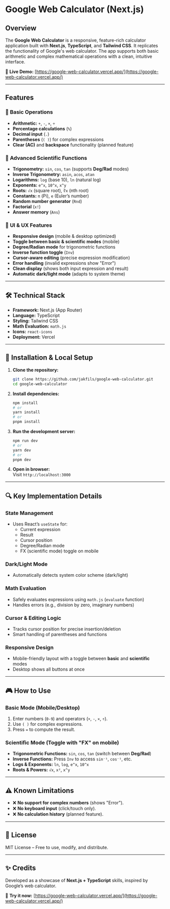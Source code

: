 # Google Web Calculator (Next.js)

## Overview

The **Google Web Calculator** is a responsive, feature-rich calculator application built with **Next.js**, **TypeScript**, and **Tailwind CSS**. It replicates the functionality of Google's web calculator. The app supports both basic arithmetic and complex mathematical operations with a clean, intuitive interface.

🔗 **Live Demo:** [https://google-web-calculator.vercel.app/](https://google-web-calculator.vercel.app/)

---

## Features

### 🧮 **Basic Operations**

- **Arithmetic:** `+`, `-`, `×`, `÷`
- **Percentage calculations** (`%`)
- **Decimal input** (`.`)
- **Parentheses** (`( )`) for complex expressions
- **Clear (AC)** and **backspace** functionality (planned feature)

### 🔬 **Advanced Scientific Functions**

- **Trigonometry:** `sin`, `cos`, `tan` (supports **Deg/Rad** modes)
- **Inverse Trigonometry:** `asin`, `acos`, `atan`
- **Logarithms:** `log` (base 10), `ln` (natural log)
- **Exponents:** `e^x`, `10^x`, `x^y`
- **Roots:** `√x` (square root), `∛x` (nth root)
- **Constants:** `π` (Pi), `e` (Euler’s number)
- **Random number generator** (`Rnd`)
- **Factorial** (`x!`)
- **Answer memory** (`Ans`)

### 🎨 **UI & UX Features**

- **Responsive design** (mobile & desktop optimized)
- **Toggle between basic & scientific modes** (mobile)
- **Degree/Radian mode** for trigonometric functions
- **Inverse function toggle** (`Inv`)
- **Cursor-aware editing** (precise expression modification)
- **Error handling** (invalid expressions show "Error")
- **Clean display** (shows both input expression and result)
- **Automatic dark/light mode** (adapts to system theme)

---

## 🛠️ Technical Stack

- **Framework:** Next.js (App Router)
- **Language:** TypeScript
- **Styling:** Tailwind CSS
- **Math Evaluation:** `math.js`
- **Icons:** `react-icons`
- **Deployment:** Vercel

---

## 🚀 Installation & Local Setup

1. **Clone the repository:**

   ```bash
   git clone https://github.com/jakfils/google-web-calculator.git
   cd google-web-calculator
   ```

2. **Install dependencies:**

   ```bash
   npm install
   # or
   yarn install
   # or
   pnpm install
   ```

3. **Run the development server:**

   ```bash
   npm run dev
   # or
   yarn dev
   # or
   pnpm dev
   ```

4. **Open in browser:**  
   Visit `http://localhost:3000`

---

## 🔍 Key Implementation Details

### **State Management**

- Uses React’s `useState` for:
  - Current expression
  - Result
  - Cursor position
  - Degree/Radian mode
  - FX (scientific mode) toggle on mobile

### **Dark/Light Mode**

- Automatically detects system color scheme (dark/light)

### **Math Evaluation**

- Safely evaluates expressions using `math.js` (`evaluate` function)
- Handles errors (e.g., division by zero, imaginary numbers)

### **Cursor & Editing Logic**

- Tracks cursor position for precise insertion/deletion
- Smart handling of parentheses and functions

### **Responsive Design**

- Mobile-friendly layout with a toggle between **basic** and **scientific** modes
- Desktop shows all buttons at once

---

## 🎮 How to Use

### **Basic Mode (Mobile/Desktop)**

1. Enter numbers (`0-9`) and operators (`+`, `-`, `×`, `÷`).
2. Use `( )` for complex expressions.
3. Press `=` to compute the result.

### **Scientific Mode (Toggle with "FX" on mobile)**

- **Trigonometric Functions:** `sin`, `cos`, `tan` (switch between **Deg/Rad**)
- **Inverse Functions:** Press `Inv` to access `sin⁻¹`, `cos⁻¹`, etc.
- **Logs & Exponents:** `ln`, `log`, `e^x`, `10^x`
- **Roots & Powers:** `√x`, `x²`, `x^y`

---

## ⚠️ Known Limitations

- ❌ **No support for complex numbers** (shows "Error").
- ❌ **No keyboard input** (click/touch only).
- ❌ **No calculation history** (planned feature).

---

## 📜 License

MIT License – Free to use, modify, and distribute.

---

## ✨ Credits

Developed as a showcase of **Next.js + TypeScript** skills, inspired by Google’s web calculator.

🚀 **Try it now:** [https://google-web-calculator.vercel.app/](https://google-web-calculator.vercel.app/)
